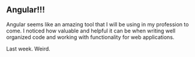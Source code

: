## Angular!!!

Angular seems like an amazing tool that I will be using in my profession to come. I noticed how valuable and helpful it can be when writing well organized code and working with functionality for web applications.


Last week. Weird.

 
